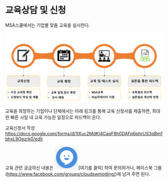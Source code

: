 # 교육상담 및 신청

MSA스쿨에서는 기업별 맞춤 교육을 실시한다.

![](/img/05_Community/04/image131.png)

교육을 희망하는 기업이나 단체에서는 아래 링크를 통해 교육 신청서를 제출하면, 최대한 빠른 시일 내 
교육 가능한 일정으로 피드백이 온다.

교육신청서 작성
https://docs.google.com/forms/d/1lXuc2MdKI4CaqF8h0DAFp6phrUS3qBm1bhxL9Oezrk0/edit

교육 관련 궁금하신 내용은 ![](/img/05_Community/04/image132.png)\[여기를 클릭\] 하여 문의하거나,
페이스북 그룹 (https://www.facebook.com/groups/cloudswmoding/)에 남겨 주면 된다.
